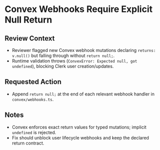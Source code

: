 # Convex Webhooks Require Explicit Null Return

## Review Context
- Reviewer flagged new Convex webhook mutations declaring `returns: v.null()` but falling through without `return null;`.
- Runtime validation throws (`ConvexError: Expected null, got undefined`), blocking Clerk user creation/updates.

## Requested Action
- Append `return null;` at the end of each relevant webhook handler in `convex/webhooks.ts`.

## Notes
- Convex enforces exact return values for typed mutations; implicit `undefined` is rejected.
- Fix should unblock user lifecycle webhooks and keep the declared return contract.

